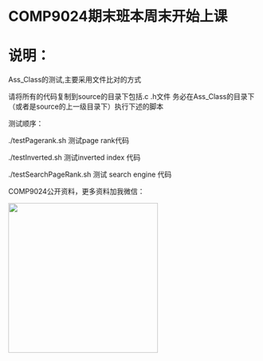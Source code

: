 # COMP9024期末班本周末开始上课

# 说明：

Ass_Class的测试,主要采用文件比对的方式

请将所有的代码复制到source的目录下包括.c .h文件
务必在Ass_Class的目录下（或者是source的上一级目录下）执行下述的脚本

测试顺序：

./testPagerank.sh 测试page rank代码

./testInverted.sh 测试inverted index 代码

./testSearchPageRank.sh 测试 search engine 代码

COMP9024公开资料，更多资料加我微信：

<img src="https://github.com/marey/COMP9024_TEST/blob/master/my_wechat.jpg" height="300" with="300" />








